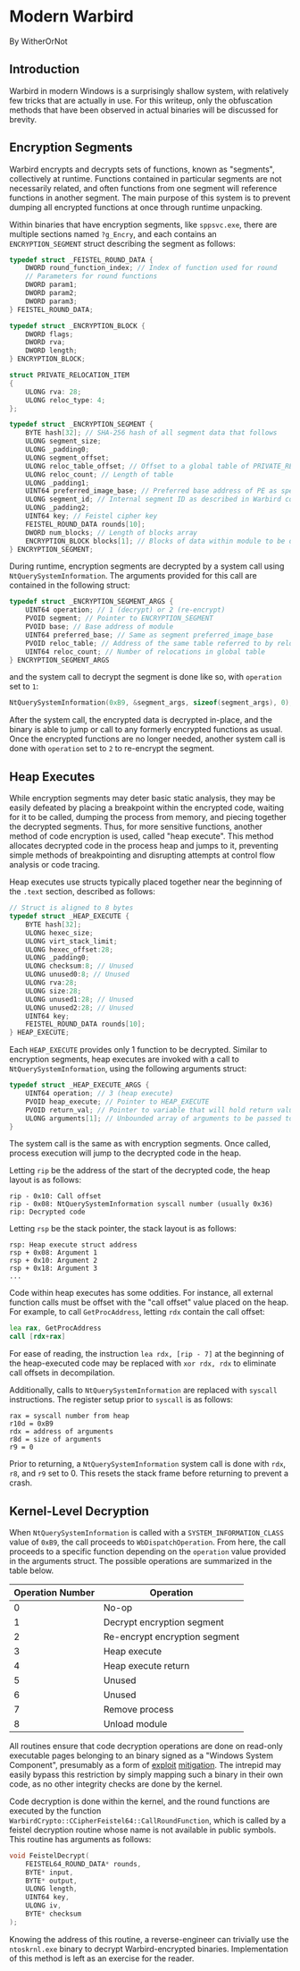 # Modern Warbird

By WitherOrNot

## Introduction

Warbird in modern Windows is a surprisingly shallow system, with relatively few tricks that are actually in use. For this writeup, only the obfuscation methods that have been observed in actual binaries will be discussed for brevity.

## Encryption Segments

Warbird encrypts and decrypts sets of functions, known as "segments", collectively at runtime. Functions contained in particular segments are not necessarily related, and often functions from one segment will reference functions in another segment. The main purpose of this system is to prevent dumping all encrypted functions at once through runtime unpacking.

Within binaries that have encryption segments, like `sppsvc.exe`, there are multiple sections named `?g_Encry`, and each contains an `ENCRYPTION_SEGMENT` struct describing the segment as follows:

```c
typedef struct _FEISTEL_ROUND_DATA {
    DWORD round_function_index; // Index of function used for round
    // Parameters for round functions
    DWORD param1;
    DWORD param2;
    DWORD param3;
} FEISTEL_ROUND_DATA;

typedef struct _ENCRYPTION_BLOCK {
    DWORD flags;
    DWORD rva;
    DWORD length;
} ENCRYPTION_BLOCK;

struct PRIVATE_RELOCATION_ITEM
{
    ULONG rva: 28;
    ULONG reloc_type: 4;
};

typedef struct _ENCRYPTION_SEGMENT {
    BYTE hash[32]; // SHA-256 hash of all segment data that follows
    ULONG segment_size;
    ULONG _padding0;
    ULONG segment_offset;
    ULONG reloc_table_offset; // Offset to a global table of PRIVATE_RELOCATION_ITEMs
    ULONG reloc_count; // Length of table
    ULONG _padding1;
    UINT64 preferred_image_base; // Preferred base address of PE as specified in headers
    ULONG segment_id; // Internal segment ID as described in Warbird configuration
    ULONG _padding2;
    UINT64 key; // Feistel cipher key
    FEISTEL_ROUND_DATA rounds[10];
    DWORD num_blocks; // Length of blocks array
    ENCRYPTION_BLOCK blocks[1]; // Blocks of data within module to be decrypted
} ENCRYPTION_SEGMENT;
```

During runtime, encryption segments are decrypted by a system call using `NtQuerySystemInformation`. The arguments provided for this call are contained in the following struct:

```c
typedef struct _ENCRYPTION_SEGMENT_ARGS {
    UINT64 operation; // 1 (decrypt) or 2 (re-encrypt)
    PVOID segment; // Pointer to ENCRYPTION_SEGMENT
    PVOID base; // Base address of module
    UINT64 preferred_base; // Same as segment preferred_image_base
    PVOID reloc_table; // Address of the same table referred to by reloc_table_offset
    UINT64 reloc_count; // Number of relocations in global table
} ENCRYPTION_SEGMENT_ARGS
```

and the system call to decrypt the segment is done like so, with `operation` set to `1`:

```c
NtQuerySystemInformation(0xB9, &segment_args, sizeof(segment_args), 0);
```

After the system call, the encrypted data is decrypted in-place, and the binary is able to jump or call to any formerly encrypted functions as usual. Once the encrypted functions are no longer needed, another system call is done with `operation` set to `2` to re-encrypt the segment.

## Heap Executes

While encryption segments may deter basic static analysis, they may be easily defeated by placing a breakpoint within the encrypted code, waiting for it to be called, dumping the process from memory, and piecing together the decrypted segments. Thus, for more sensitive functions, another method of code encryption is used, called "heap execute". This method allocates decrypted code in the process heap and jumps to it, preventing simple methods of breakpointing and disrupting attempts at control flow analysis or code tracing.

Heap executes use structs typically placed together near the beginning of the `.text` section, described as follows:

```c
// Struct is aligned to 8 bytes
typedef struct _HEAP_EXECUTE {
    BYTE hash[32];
    ULONG hexec_size;
    ULONG virt_stack_limit;
    ULONG hexec_offset:28;
    ULONG _padding0;
    ULONG checksum:8; // Unused
    ULONG unused0:8; // Unused
    ULONG rva:28;
    ULONG size:28;
    ULONG unused1:28; // Unused
    ULONG unused2:28; // Unused
    UINT64 key;
    FEISTEL_ROUND_DATA rounds[10];
} HEAP_EXECUTE;
```

Each `HEAP_EXECUTE` provides only 1 function to be decrypted. Similar to encryption segments, heap executes are invoked with a call to `NtQuerySystemInformation`, using the following arguments struct:

```c
typedef struct _HEAP_EXECUTE_ARGS {
    UINT64 operation; // 3 (heap execute)
    PVOID heap_execute; // Pointer to HEAP_EXECUTE
    PVOID return_val; // Pointer to variable that will hold return value
    ULONG arguments[1]; // Unbounded array of arguments to be passed to function
}
```

The system call is the same as with encryption segments. Once called, process execution will jump to the decrypted code in the heap.

Letting `rip` be the address of the start of the decrypted code, the heap layout is as follows:

```
rip - 0x10: Call offset
rip - 0x08: NtQuerySystemInformation syscall number (usually 0x36)
rip: Decrypted code
```

Letting `rsp` be the stack pointer, the stack layout is as follows:

```
rsp: Heap execute struct address
rsp + 0x08: Argument 1
rsp + 0x10: Argument 2
rsp + 0x18: Argument 3
...
```

Code within heap executes has some oddities. For instance, all external function calls must be offset with the "call offset" value placed on the heap. For example, to call `GetProcAddress`, letting `rdx` contain the call offset:

```asm
lea rax, GetProcAddress
call [rdx+rax]
```

For ease of reading, the instruction `lea rdx, [rip - 7]` at the beginning of the heap-executed code may be replaced with `xor rdx, rdx` to eliminate call offsets in decompilation.

Additionally, calls to `NtQuerySystemInformation` are replaced with `syscall` instructions. The register setup prior to `syscall` is as follows:

```
rax = syscall number from heap
r10d = 0xB9
rdx = address of arguments
r8d = size of arguments
r9 = 0
```

Prior to returning, a `NtQuerySystemInformation` system call is done with `rdx`, `r8`, and `r9` set to 0. This resets the stack frame before returning to prevent a crash.

## Kernel-Level Decryption

When `NtQuerySystemInformation` is called with a `SYSTEM_INFORMATION_CLASS` value of `0xB9`, the call proceeds to `WbDispatchOperation`. From here, the call proceeds to a specific function depending on the `operation` value provided in the arguments struct. The possible operations are summarized in the table below.

|Operation Number|Operation|
|-|-|
|0|No-op|
|1|Decrypt encryption segment|
|2|Re-encrypt encryption segment|
|3|Heap execute|
|4|Heap execute return|
|5|Unused|
|6|Unused|
|7|Remove process|
|8|Unload module|

All routines ensure that code decryption operations are done on read-only executable pages belonging to an binary signed as a "Windows System Component", presumably as a form of [exploit](https://bugs.chromium.org/p/project-zero/issues/detail?id=1391) [mitigation](https://www.youtube.com/watch?v=gu_i6LYuePg). The intrepid may easily bypass this restriction by simply mapping such a binary in their own code, as no other integrity checks are done by the kernel.

Code decryption is done within the kernel, and the round functions are executed by the function `WarbirdCrypto::CCipherFeistel64::CallRoundFunction`, which is called by a feistel decryption routine whose name is not available in public symbols. This routine has arguments as follows:

```c
void FeistelDecrypt(
    FEISTEL64_ROUND_DATA* rounds,
    BYTE* input,
    BYTE* output,
    ULONG length,
    UINT64 key,
    ULONG iv,
    BYTE* checksum
);
```

Knowing the address of this routine, a reverse-engineer can trivially use the `ntoskrnl.exe` binary to decrypt Warbird-encrypted binaries. Implementation of this method is left as an exercise for the reader.
